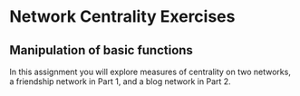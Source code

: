 # Network Centrality Exercises

## Manipulation of basic functions

In this assignment you will explore measures of centrality on two networks, a friendship network in Part 1, and a blog network in Part 2.
